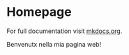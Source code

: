 # Homepage

For full documentation visit [mkdocs.org](https://www.mkdocs.org).

Benvenutx nella mia pagina web!